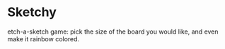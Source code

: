 # Sketchy
etch-a-sketch game:
pick the size of the board you would like, and even make it rainbow colored. 
